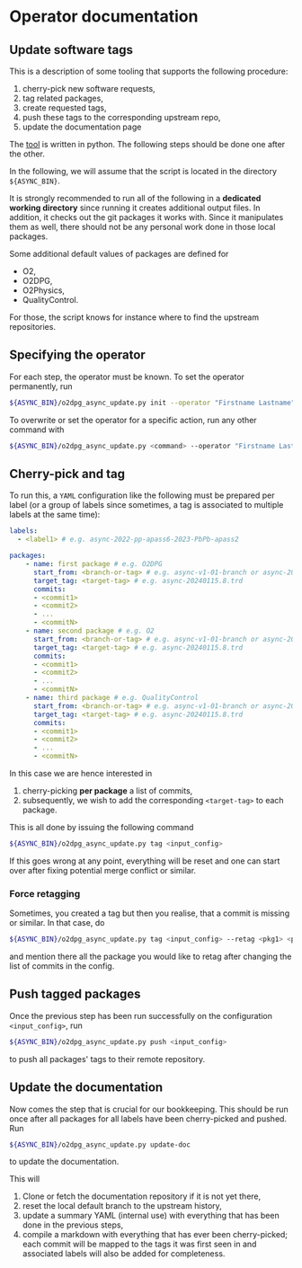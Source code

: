 # Operator documentation

## Update software tags

This is a description of some tooling that supports the following procedure:

1. cherry-pick new software requests,
1. tag related packages,
1. create requested tags,
1. push these tags to the corresponding upstream repo,
1. update the documentation page

The [tool](o2dpg_async_update.py) is written in python. The following steps should be done one after the other.

In the following, we will assume that the script is located in the directory `${ASYNC_BIN}`.

It is strongly recommended to run all of the following in a **dedicated working directory** since running it creates additional output files.
In addition, it checks out the git packages it works with. Since it manipulates them as well, there should not be any personal work done in those local packages.

Some additional default values of packages are defined for

* O2,
* O2DPG,
* O2Physics,
* QualityControl.

For those, the script knows for instance where to find the upstream repositories.

## Specifying the operator

For each step, the operator must be known. To set the operator permanently, run
```bash
${ASYNC_BIN}/o2dpg_async_update.py init --operator "Firstname Lastname"
```

To overwrite or set the operator for a specific action, run any other command with
```bash
${ASYNC_BIN}/o2dpg_async_update.py <command> --operator "Firstname Lastname" [<other-options>]
```

## Cherry-pick and tag

To run this, a `YAML` configuration like the following must be prepared per label (or a group of labels since sometimes, a tag is associated to multiple labels at the same time):

```yaml
labels:
  - <label1> # e.g. async-2022-pp-apass6-2023-PbPb-apass2

packages:
    - name: first package # e.g. O2DPG
      start_from: <branch-or-tag> # e.g. async-v1-01-branch or async-20240115.7.trd
      target_tag: <target-tag> # e.g. async-20240115.8.trd
      commits:
      - <commit1>
      - <commit2>
      - ...
      - <commitN>
    - name: second package # e.g. O2
      start_from: <branch-or-tag> # e.g. async-v1-01-branch or async-20240115.7.trd
      target_tag: <target-tag> # e.g. async-20240115.8.trd
      commits:
      - <commit1>
      - <commit2>
      - ...
      - <commitN>
    - name: third package # e.g. QualityControl
      start_from: <branch-or-tag> # e.g. async-v1-01-branch or async-20240115.7.trd
      target_tag: <target-tag> # e.g. async-20240115.8.trd
      commits:
      - <commit1>
      - <commit2>
      - ...
      - <commitN>
```

In this case we are hence interested in

1. cherry-picking **per package** a list of commits,
1. subsequently, we wish to add the corresponding `<target-tag>` to each package.

This is all done by issuing the following command
```bash
${ASYNC_BIN}/o2dpg_async_update.py tag <input_config>
```

If this goes wrong at any point, everything will be reset and one can start over after fixing potential merge conflict or similar.

### Force retagging

Sometimes, you created a tag but then you realise, that a commit is missing or similar. In that case, do
```bash
${ASYNC_BIN}/o2dpg_async_update.py tag <input_config> --retag <pkg1> <pkg2>
```
and mention there all the package you would like to retag after changing the list of commits in the config.

## Push tagged packages

Once the previous step has been run successfully on the configuration `<input_config>`, run
```bash
${ASYNC_BIN}/o2dpg_async_update.py push <input_config>
```
to push all packages' tags to their remote repository.

## Update the documentation

Now comes the step that is crucial for our bookkeeping. This should be run once after all packages for all labels have been cherry-picked and pushed.
Run
```bash
${ASYNC_BIN}/o2dpg_async_update.py update-doc
```
to update the documentation.

This will

1. Clone or fetch the documentation repository if it is not yet there,
1. reset the local default branch to the upstream history,
1. update a summary YAML (internal use) with everything that has been done in the previous steps,
1. compile a markdown with everything that has ever been cherry-picked; each commit will be mapped to the tags it was first seen in and associated labels will also be added for completeness.
